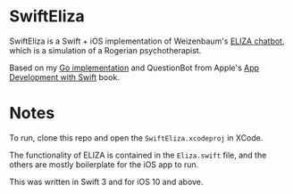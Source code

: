 # SwiftEliza

SwiftEliza is a Swift + iOS implementation of Weizenbaum's [ELIZA chatbot](https://en.wikipedia.org/wiki/ELIZA), which is a simulation of a Rogerian psychotherapist. 

Based on my [Go implementation](https://github.com/kennysong/goeliza) and QuestionBot from Apple's [App Development with Swift](https://itunes.apple.com/book/app-development-with-swift/id1118575552) book.

# Notes

To run, clone this repo and open the `SwiftEliza.xcodeproj` in XCode. 

The functionality of ELIZA is contained in the `Eliza.swift` file, and the others are mostly boilerplate for the iOS app to run.

This was written in Swift 3 and for iOS 10 and above. 
